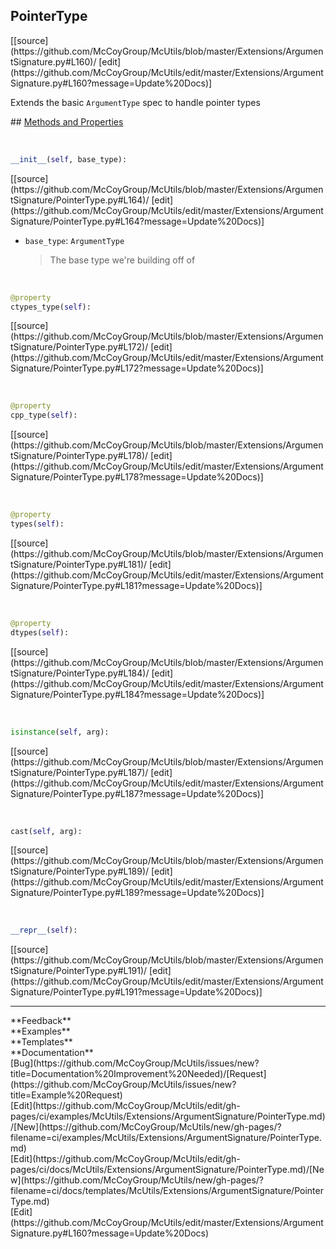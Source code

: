 ## <a id="McUtils.Extensions.ArgumentSignature.PointerType">PointerType</a> 

<div class="docs-source-link" markdown="1">
[[source](https://github.com/McCoyGroup/McUtils/blob/master/Extensions/ArgumentSignature.py#L160)/
[edit](https://github.com/McCoyGroup/McUtils/edit/master/Extensions/ArgumentSignature.py#L160?message=Update%20Docs)]
</div>

Extends the basic `ArgumentType` spec to handle pointer types







<div class="collapsible-section">
 <div class="collapsible-section collapsible-section-header" markdown="1">
## <a class="collapse-link" data-toggle="collapse" href="#methods" markdown="1"> Methods and Properties</a> <a class="float-right" data-toggle="collapse" href="#methods"><i class="fa fa-chevron-down"></i></a>
 </div>
 <div class="collapsible-section collapsible-section-body collapse show" id="methods" markdown="1">
 
<a id="McUtils.Extensions.ArgumentSignature.PointerType.__init__" class="docs-object-method">&nbsp;</a> 
```python
__init__(self, base_type): 
```
<div class="docs-source-link" markdown="1">
[[source](https://github.com/McCoyGroup/McUtils/blob/master/Extensions/ArgumentSignature/PointerType.py#L164)/
[edit](https://github.com/McCoyGroup/McUtils/edit/master/Extensions/ArgumentSignature/PointerType.py#L164?message=Update%20Docs)]
</div>

  - `base_type`: `ArgumentType`
    > The base type we're building off of


<a id="McUtils.Extensions.ArgumentSignature.PointerType.ctypes_type" class="docs-object-method">&nbsp;</a> 
```python
@property
ctypes_type(self): 
```
<div class="docs-source-link" markdown="1">
[[source](https://github.com/McCoyGroup/McUtils/blob/master/Extensions/ArgumentSignature/PointerType.py#L172)/
[edit](https://github.com/McCoyGroup/McUtils/edit/master/Extensions/ArgumentSignature/PointerType.py#L172?message=Update%20Docs)]
</div>


<a id="McUtils.Extensions.ArgumentSignature.PointerType.cpp_type" class="docs-object-method">&nbsp;</a> 
```python
@property
cpp_type(self): 
```
<div class="docs-source-link" markdown="1">
[[source](https://github.com/McCoyGroup/McUtils/blob/master/Extensions/ArgumentSignature/PointerType.py#L178)/
[edit](https://github.com/McCoyGroup/McUtils/edit/master/Extensions/ArgumentSignature/PointerType.py#L178?message=Update%20Docs)]
</div>


<a id="McUtils.Extensions.ArgumentSignature.PointerType.types" class="docs-object-method">&nbsp;</a> 
```python
@property
types(self): 
```
<div class="docs-source-link" markdown="1">
[[source](https://github.com/McCoyGroup/McUtils/blob/master/Extensions/ArgumentSignature/PointerType.py#L181)/
[edit](https://github.com/McCoyGroup/McUtils/edit/master/Extensions/ArgumentSignature/PointerType.py#L181?message=Update%20Docs)]
</div>


<a id="McUtils.Extensions.ArgumentSignature.PointerType.dtypes" class="docs-object-method">&nbsp;</a> 
```python
@property
dtypes(self): 
```
<div class="docs-source-link" markdown="1">
[[source](https://github.com/McCoyGroup/McUtils/blob/master/Extensions/ArgumentSignature/PointerType.py#L184)/
[edit](https://github.com/McCoyGroup/McUtils/edit/master/Extensions/ArgumentSignature/PointerType.py#L184?message=Update%20Docs)]
</div>


<a id="McUtils.Extensions.ArgumentSignature.PointerType.isinstance" class="docs-object-method">&nbsp;</a> 
```python
isinstance(self, arg): 
```
<div class="docs-source-link" markdown="1">
[[source](https://github.com/McCoyGroup/McUtils/blob/master/Extensions/ArgumentSignature/PointerType.py#L187)/
[edit](https://github.com/McCoyGroup/McUtils/edit/master/Extensions/ArgumentSignature/PointerType.py#L187?message=Update%20Docs)]
</div>


<a id="McUtils.Extensions.ArgumentSignature.PointerType.cast" class="docs-object-method">&nbsp;</a> 
```python
cast(self, arg): 
```
<div class="docs-source-link" markdown="1">
[[source](https://github.com/McCoyGroup/McUtils/blob/master/Extensions/ArgumentSignature/PointerType.py#L189)/
[edit](https://github.com/McCoyGroup/McUtils/edit/master/Extensions/ArgumentSignature/PointerType.py#L189?message=Update%20Docs)]
</div>


<a id="McUtils.Extensions.ArgumentSignature.PointerType.__repr__" class="docs-object-method">&nbsp;</a> 
```python
__repr__(self): 
```
<div class="docs-source-link" markdown="1">
[[source](https://github.com/McCoyGroup/McUtils/blob/master/Extensions/ArgumentSignature/PointerType.py#L191)/
[edit](https://github.com/McCoyGroup/McUtils/edit/master/Extensions/ArgumentSignature/PointerType.py#L191?message=Update%20Docs)]
</div>
 </div>
</div>












---


<div markdown="1" class="text-secondary">
<div class="container">
  <div class="row">
   <div class="col" markdown="1">
**Feedback**   
</div>
   <div class="col" markdown="1">
**Examples**   
</div>
   <div class="col" markdown="1">
**Templates**   
</div>
   <div class="col" markdown="1">
**Documentation**   
</div>
   <div class="col" markdown="1">
   
</div>
   <div class="col" markdown="1">
   
</div>
   <div class="col" markdown="1">
   
</div>
</div>
  <div class="row">
   <div class="col" markdown="1">
[Bug](https://github.com/McCoyGroup/McUtils/issues/new?title=Documentation%20Improvement%20Needed)/[Request](https://github.com/McCoyGroup/McUtils/issues/new?title=Example%20Request)   
</div>
   <div class="col" markdown="1">
[Edit](https://github.com/McCoyGroup/McUtils/edit/gh-pages/ci/examples/McUtils/Extensions/ArgumentSignature/PointerType.md)/[New](https://github.com/McCoyGroup/McUtils/new/gh-pages/?filename=ci/examples/McUtils/Extensions/ArgumentSignature/PointerType.md)   
</div>
   <div class="col" markdown="1">
[Edit](https://github.com/McCoyGroup/McUtils/edit/gh-pages/ci/docs/McUtils/Extensions/ArgumentSignature/PointerType.md)/[New](https://github.com/McCoyGroup/McUtils/new/gh-pages/?filename=ci/docs/templates/McUtils/Extensions/ArgumentSignature/PointerType.md)   
</div>
   <div class="col" markdown="1">
[Edit](https://github.com/McCoyGroup/McUtils/edit/master/Extensions/ArgumentSignature.py#L160?message=Update%20Docs)   
</div>
   <div class="col" markdown="1">
   
</div>
   <div class="col" markdown="1">
   
</div>
   <div class="col" markdown="1">
   
</div>
</div>
</div>
</div>